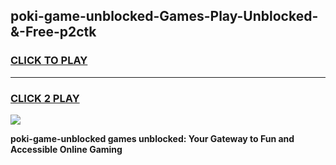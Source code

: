 
## poki-game-unblocked-Games-Play-Unblocked-&-Free-p2ctk
<h3>
<a href="https://premium76.site?title=poki-game-unblocked&ref=24A">CLICK TO PLAY</a></h3>
<hr>

<h3>
<a href="https://premium76.site?title=poki-game-unblocked&ref=24A">CLICK 2 PLAY</a>
  
</h3>

<a href="https://premium76.site?title=poki-game-unblocked&ref=24A"><img src="https://clearcache.store/games.png"></a>


**poki-game-unblocked games unblocked: Your Gateway to Fun and Accessible Online Gaming**
